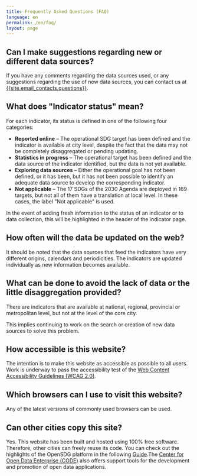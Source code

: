 ```yaml
---
title: Frequently Asked Questions (FAQ)
language: en
permalink: /en/faq/
layout: page
---
```


## Can I make suggestions regarding new or different data sources?
If you have any comments regarding the data sources used, or any suggestions regarding the use of new data sources, you can contact us at <a href="mailto:{{site.email_contacts.questions}}">{{site.email_contacts.questions}}</a>.

## What does "Indicator status" mean?
For each indicator, its status is defined in one of the following four categories:

* **Reported online** – The operational SDG target has been defined and the indicator is available at city level, despite the fact that the data may not be completely disaggregated or pending updating.
* **Statistics in progress** – The operational target has been defined and the data source of the indicator identified, but the data is not yet available.
* **Exploring data sources** – Either the operational goal has not been defined, or it has been, but it has not been possible to identify an adequate data source to develop the corresponding indicator.
* **Not applicable** – The 17 SDGs of the 2030 Agenda are deployed in 169 targets, but not all of them have a translation at local level. In these cases, the label "Not applicable" is used.

In the event of adding fresh information to the status of an indicator or to data collection, this will be highlighted in the header of the indicator page.

## How often will the data be updated on the web?
It should be noted that the data sources that feed the indicators have very different origins, calendars and periodicities. The indicators are updated individually as new information becomes available.

## What can be done to avoid the lack of data or the little disaggregation provided?
There are indicators that are available at national, regional, provincial or metropolitan level, but not at the level of the core city.

This implies continuing to work on the search or creation of new data sources to solve this problem.

## How accessible is this website?
The intention is to make this website as accessible as possible to all users. Work is underway to pass the accessibility test of the [Web Content Accessibility Guidelines (WCAG 2.0)](https://www.gov.uk/service-manual/helping-people-to-use-your-service/understanding-wcag-20).

## Which browsers can I use to visit this website?
Any of the latest versions of commonly used browsers can be used.

## Can other cities copy this site?
Yes. This website has been built and hosted using 100% free software. Therefore, other cities can freely reuse its code. You can check out the highlights of the OpenSDG platform in the following [Guide](https://open-sdg.readthedocs.io).The [Center for Open Data Enterprise (CODE)](http://www.opendataenterprise.org/) also offers support tools for the development and promotion of open data applications.
